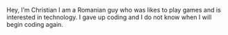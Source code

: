Hey, I’m Christian
I am a Romanian guy who was likes to play games and is interested in technology. I gave up coding and I do not know when I will begin coding again.

<!---
encezo/encezo is a ✨ special ✨ repository because its `README.md` (this file) appears on your GitHub profile.
You can click the Preview link to take a look at your changes.
--->
